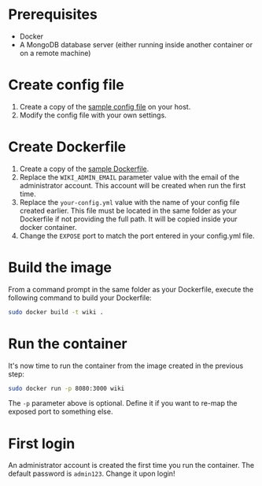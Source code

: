 <!-- TITLE: Using a Dockerfile -->
<!-- SUBTITLE: Install and run Wiki.js in a docker container using a Dockerfile -->

# Prerequisites
- Docker
- A MongoDB database server (either running inside another container or on a remote machine)

# Create config file
1) Create a copy of the [sample config file](https://github.com/Requarks/wiki-v1/blob/master/config.sample.yml) on your host.
2) Modify the config file with your own settings.

# Create Dockerfile
1) Create a copy of the [sample Dockerfile](https://github.com/Requarks/wiki-v1/blob/master/tools/Dockerfile).
2) Replace the `WIKI_ADMIN_EMAIL` parameter value with the email of the administrator account. This account will be created when run the first time.
3) Replace the `your-config.yml` value with the name of your config file created earlier. This file must be located in the same folder as your Dockerfile if not providing the full path. It will be copied inside your docker container.
4) Change the `EXPOSE` port to match the port entered in your config.yml file.

# Build the image
From a command prompt in the same folder as your Dockerfile, execute the following command to build your Dockerfile:
```bash
sudo docker build -t wiki .
```

# Run the container
It's now time to run the container from the image created in the previous step:
```bash
sudo docker run -p 8080:3000 wiki
```

The `-p` parameter above is optional. Define it if you want to re-map the exposed port to something else.

# First login
An administrator account is created the first time you run the container. The default password is `admin123`. Change it upon login!